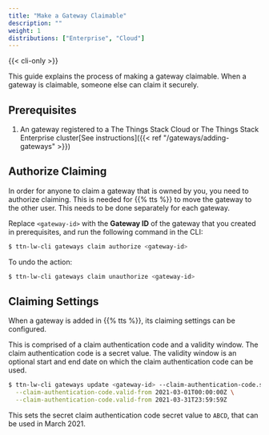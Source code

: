 ```yaml
---
title: "Make a Gateway Claimable"
description: ""
weight: 1
distributions: ["Enterprise", "Cloud"]
--- 
```


{{< cli-only >}}

This guide explains the process of making a gateway claimable. When a gateway is claimable, someone else can claim it securely.

<!--more-->

## Prerequisites

1. An gateway registered to a The Things Stack Cloud or The Things Stack Enterprise cluster[See instructions]({{< ref "/gateways/adding-gateways" >}})

## Authorize Claiming

In order for anyone to claim a gateway that is owned by you, you need to authorize claiming. This is needed for {{% tts %}} to move the gateway to the other user. This needs to be done separately for each gateway.

Replace `<gateway-id>` with the **Gateway ID** of the gateway that you created in prerequisites, and run the following command in the CLI:

```bash
$ ttn-lw-cli gateways claim authorize <gateway-id>
```

To undo the action:

```bash
$ ttn-lw-cli gateways claim unauthorize <gateway-id>
```

## Claiming Settings

When a gateway is added in {{% tts %}}, its claiming settings can be configured.

This is comprised of a claim authentication code and a validity window. The claim authentication code is a secret value. The validity window is an optional start and end date on which the claim authentication code can be used.

```bash
$ ttn-lw-cli gateways update <gateway-id> --claim-authentication-code.secret.value ABCD \
  --claim-authentication-code.valid-from 2021-03-01T00:00:00Z \
  --claim-authentication-code.valid-from 2021-03-31T23:59:59Z
```

This sets the secret claim authentication code secret value to `ABCD`, that can be used in March 2021.
